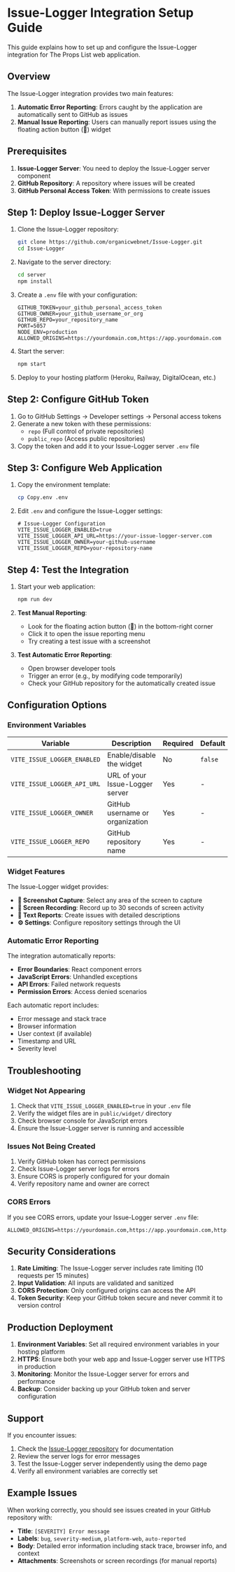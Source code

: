 # Issue-Logger Integration Setup Guide

This guide explains how to set up and configure the Issue-Logger integration for The Props List web application.

## Overview

The Issue-Logger integration provides two main features:

1. **Automatic Error Reporting**: Errors caught by the application are automatically sent to GitHub as issues
2. **Manual Issue Reporting**: Users can manually report issues using the floating action button (🐞) widget

## Prerequisites

1. **Issue-Logger Server**: You need to deploy the Issue-Logger server component
2. **GitHub Repository**: A repository where issues will be created
3. **GitHub Personal Access Token**: With permissions to create issues

## Step 1: Deploy Issue-Logger Server

1. Clone the Issue-Logger repository:
   ```bash
   git clone https://github.com/organicwebnet/Issue-Logger.git
   cd Issue-Logger
   ```

2. Navigate to the server directory:
   ```bash
   cd server
   npm install
   ```

3. Create a `.env` file with your configuration:
   ```env
   GITHUB_TOKEN=your_github_personal_access_token
   GITHUB_OWNER=your_github_username_or_org
   GITHUB_REPO=your_repository_name
   PORT=5057
   NODE_ENV=production
   ALLOWED_ORIGINS=https://yourdomain.com,https://app.yourdomain.com
   ```

4. Start the server:
   ```bash
   npm start
   ```

5. Deploy to your hosting platform (Heroku, Railway, DigitalOcean, etc.)

## Step 2: Configure GitHub Token

1. Go to GitHub Settings → Developer settings → Personal access tokens
2. Generate a new token with these permissions:
   - `repo` (Full control of private repositories)
   - `public_repo` (Access public repositories)
3. Copy the token and add it to your Issue-Logger server `.env` file

## Step 3: Configure Web Application

1. Copy the environment template:
   ```bash
   cp Copy.env .env
   ```

2. Edit `.env` and configure the Issue-Logger settings:
   ```env
   # Issue-Logger Configuration
   VITE_ISSUE_LOGGER_ENABLED=true
   VITE_ISSUE_LOGGER_API_URL=https://your-issue-logger-server.com
   VITE_ISSUE_LOGGER_OWNER=your-github-username
   VITE_ISSUE_LOGGER_REPO=your-repository-name
   ```

## Step 4: Test the Integration

1. Start your web application:
   ```bash
   npm run dev
   ```

2. **Test Manual Reporting**:
   - Look for the floating action button (🐞) in the bottom-right corner
   - Click it to open the issue reporting menu
   - Try creating a test issue with a screenshot

3. **Test Automatic Error Reporting**:
   - Open browser developer tools
   - Trigger an error (e.g., by modifying code temporarily)
   - Check your GitHub repository for the automatically created issue

## Configuration Options

### Environment Variables

| Variable | Description | Required | Default |
|----------|-------------|----------|---------|
| `VITE_ISSUE_LOGGER_ENABLED` | Enable/disable the widget | No | `false` |
| `VITE_ISSUE_LOGGER_API_URL` | URL of your Issue-Logger server | Yes | - |
| `VITE_ISSUE_LOGGER_OWNER` | GitHub username or organization | Yes | - |
| `VITE_ISSUE_LOGGER_REPO` | GitHub repository name | Yes | - |

### Widget Features

The Issue-Logger widget provides:

- **📸 Screenshot Capture**: Select any area of the screen to capture
- **🎥 Screen Recording**: Record up to 30 seconds of screen activity
- **📝 Text Reports**: Create issues with detailed descriptions
- **⚙️ Settings**: Configure repository settings through the UI

### Automatic Error Reporting

The integration automatically reports:

- **Error Boundaries**: React component errors
- **JavaScript Errors**: Unhandled exceptions
- **API Errors**: Failed network requests
- **Permission Errors**: Access denied scenarios

Each automatic report includes:

- Error message and stack trace
- Browser information
- User context (if available)
- Timestamp and URL
- Severity level

## Troubleshooting

### Widget Not Appearing

1. Check that `VITE_ISSUE_LOGGER_ENABLED=true` in your `.env` file
2. Verify the widget files are in `public/widget/` directory
3. Check browser console for JavaScript errors
4. Ensure the Issue-Logger server is running and accessible

### Issues Not Being Created

1. Verify GitHub token has correct permissions
2. Check Issue-Logger server logs for errors
3. Ensure CORS is properly configured for your domain
4. Verify repository name and owner are correct

### CORS Errors

If you see CORS errors, update your Issue-Logger server `.env` file:

```env
ALLOWED_ORIGINS=https://yourdomain.com,https://app.yourdomain.com,http://localhost:5173
```

## Security Considerations

1. **Rate Limiting**: The Issue-Logger server includes rate limiting (10 requests per 15 minutes)
2. **Input Validation**: All inputs are validated and sanitized
3. **CORS Protection**: Only configured origins can access the API
4. **Token Security**: Keep your GitHub token secure and never commit it to version control

## Production Deployment

1. **Environment Variables**: Set all required environment variables in your hosting platform
2. **HTTPS**: Ensure both your web app and Issue-Logger server use HTTPS in production
3. **Monitoring**: Monitor the Issue-Logger server for errors and performance
4. **Backup**: Consider backing up your GitHub token and server configuration

## Support

If you encounter issues:

1. Check the [Issue-Logger repository](https://github.com/organicwebnet/Issue-Logger) for documentation
2. Review the server logs for error messages
3. Test the Issue-Logger server independently using the demo page
4. Verify all environment variables are correctly set

## Example Issues

When working correctly, you should see issues created in your GitHub repository with:

- **Title**: `[SEVERITY] Error message`
- **Labels**: `bug`, `severity-medium`, `platform-web`, `auto-reported`
- **Body**: Detailed error information including stack trace, browser info, and context
- **Attachments**: Screenshots or screen recordings (for manual reports)
